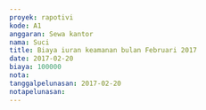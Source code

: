 ```yaml
---
proyek: rapotivi
kode: A1
anggaran: Sewa kantor
nama: Suci
title: Biaya iuran keamanan bulan Februari 2017
date: 2017-02-20
biaya: 100000
nota:
tanggalpelunasan: 2017-02-20
notapelunasan:
---
```

